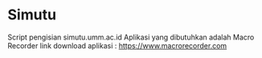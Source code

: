 # Simutu
Script pengisian simutu.umm.ac.id
Aplikasi yang dibutuhkan adalah Macro Recorder 
link download aplikasi : https://www.macrorecorder.com
